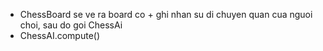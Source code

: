 - ChessBoard se ve ra board co + ghi nhan su di chuyen quan cua nguoi choi, sau do goi ChessAi
- ChessAI.compute()